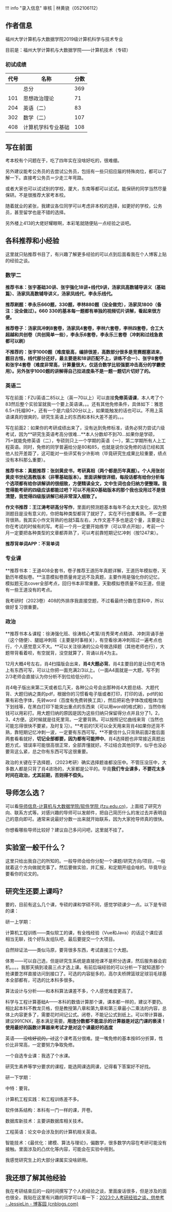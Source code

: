 !!! info "录入信息"
    审核 | 林黄骁（052106112）
## 作者信息

福州大学计算机与大数据学院2019级计算机科学与技术专业

目前是：福州大学计算机与大数据学院——计算机技术（专硕）

### 初试成绩

| 代号 | 名称               | 分数 |
| ---- | ------------------ | ---- |
|      | 总分               | 369  |
| 101  | 思想政治理论       | 71   |
| 204  | 英语（二）         | 83   |
| 302  | 数学（二）         | 107  |
| 408  | 计算机学科专业基础 | 108  |

## 写在前面

考本校有个问题在于，吃了四年实在没啥好吃的，很难绷。

另外建议能考公务员的去尝试公务员，包括有一些只招应届的特殊岗位，都可以了解一下。直接考公务员＝少走三年弯路。

或者大家也可以试试别的学校，厦大，东南等都可以试试。能保研的同学当然尽量保研。不是很推荐大家考本校。

随着就业的紧张，我建议各位同学可以考虑非本校的选择，如更好的学校，公务员，甚至留学也是不错的选择。

另外楼上413的大佬好耀眼啊，本彩笔就随便贴一点经验之谈吧。

## 各科推荐和小经验

这里就只贴推荐书目了，有兴趣了解更多经验的可以点到后面看我在个人博客上贴的经验之谈。

### 数学二

**推荐书本：张宇基础30讲、张宇强化18讲+线代9讲，汤家凤高数辅导讲义（基础篇）、汤家凤高数辅导讲义，汤家凤线代，李永乐线代。**

**推荐刷题：李永乐660题，330题，李林880题（没全做完），汤家凤1800（备注：没全做过）。660 330的基本每一题都有单独的视频切片讲解，看起来很方便。**

**推荐卷子：汤家凤冲刺8套卷，汤家凤4套卷，李林六套卷，李林四套卷，合工大超越和共创卷（共创简单一些），李永乐6套卷，李永乐三套卷（冲刺和过线急救都可以刷）**

**不推荐的：张宇1000题（难度极高，编排很差，高数部分很多是竞赛题塞进来，题目古怪，线代部分还好，最主要是和18讲匹配不上，讲练不合一）、张宇8套卷和张宇4套卷（难度非常高，计算量很大，仅适合数学比较强要冲击高分的学霸使用）。另外张宇1000题的讲解得自己拉进度条不是一题一题切片切好了的。**

### 英语二

写在前面：FZU英语二85以上（英一70以上）可以直接**免修英语课**，本人考了个83然后整个实验室就我一个要上英语课。。。还有其他免修条件，具体如下：雅思6.5+/托福90+，还有一个是六级520分以上，如果能触发的话也可以。不用上英语课真的很爽的，研究生英语上的东西和本科大差不差的。。。

写在前面2：如果你的考研成绩出来了，没有达到免修标准，请务必努力尝试六级考试，因为**研究生英语考高分很难...**本人分数却不到70...如果你是学硕，75+就能免修英语（二），专硕则只上一个学期的英语（一），第二学期所有人上工程英语。同时，免修的同学普遍给分是80和85，也就是说你没免修的话已经和其他人拉开差距了，这可能对一些评奖有少许影响（毕竟研究生成果比较重要，绩点没有本科那么重要）。

**推荐书本：真题推荐：张剑黄皮书，考研真相（两个都是历年真题）。个人用张剑黄皮书世纪高教版本（非零基础版本）。里面讲解很详细，每段话都有给你分析每个选项都有给你讲解讲的很细致，方便精读全文，文中生词也会归纳方便整理。我觉得能考研的四级应该都能过吧？可以不用买0基础版本的那个我也没用过不是很清楚，我觉得四级版讲解已经非常深入细致了。**

**作文书推荐：王江涛考研高分写作**，里面的预测题基本每年不会太大变化，因为预测题目是没有意义的，你把每种类型都背了就好了，实在不行也要看熟。不一定要背很熟，我其实小作文背熟的也就5篇左右，大作文差不多也是这个量，主要是让你在考试的时候有的写。考前一个月一定要开始练字（可以早点开始），考前一个月一定要把各种类型的文章都弄熟了，可以考前靠短期记忆冲刺（按1247来）。

**推荐背单词APP：不背单词**

### 专业课

**推荐书本：王道408全套书，卷子推荐王道历年真题详解，王道历年模拟卷，天勤历年模拟卷。**注意模拟卷质量肯定远不及真题，主要作用是强化你的记忆，模拟题无法cover全部考点，回归书本非常重要。天勤模拟卷质量不如王道，但是有一些王道没有的考点。

我考研时（2023卷）408的外排序我直接空题，不过看最终分数在意料中，所以做好复习很重要。

### 政治

**推荐书本＆课程：徐涛强化班、徐涛核心考案/肖秀荣考点精讲、冲刺背诵手册（这个随便）、腿姐冲刺班（主要是时事相关），有空看徐涛冲刺班过一遍考点也行，个人感觉意义不大。**可以关注徐涛的公众号做选择题（其他老师也行），大题带背看着呗，有空就背，没空就算了，背诵以肖4为主。

12月大概4号左右，肖4扫描版会出来，**肖4大题必背**。肖4主要目的是让你在考场上有东西可写，可以让你把一面充满2/3以上。（一面A4面就是一大题，写不到2/3老师会直接认为你分析不到位给低分的）。

肖4电子版出来第二天或者后几天，各种公众号会出那种肖4大题总结、大题代背、大题归纳之类的pdf，根据你的习惯看电子版或者打印，打印的话，pdf的如果有彩色字体，先转word（百度有免费转换工具），然后把彩色字体改成粗体/加下划线等，在黑白打印下能突出重点的东西来（可以用word的格式刷），当然你有钱可以用彩打。用大题归纳的原因是因为这些归纳只保留得分点并且分了1，2，3，4方便。这时候就是往死里背。一定要背熟。可以按照记忆曲线来背（当然也可能忘得很快不要紧，及时复习）。**考前的1天可以全天用来背肖4如果你还背不熟，靠短期记忆冲刺一波，一定要有东西可写。**不要信什么只背熟前面2套后面两套看看就好，**切记全部都要，因为都有可能押中**。肖4选择题也非常接近真题出题方式，错误率可能很高很正常，全部弄懂就好。不过结合其他同学，似乎也没必要背这么紧，总之你有东西可写这很重要。

政治的关键在于选择题，（2023考研）确实选择题谁都没压中。不管压没压中，大多数人都是只背了肖4进场的，大家都是公平的。毕竟**我们专业课多，不要花太多时间在政治，尤其前期，否则得不偿失。**

## 导师怎么选？

可以看[导师信息-计算机与大数据学院/软件学院 (fzu.edu.cn)](https://ccds.fzu.edu.cn/szdw/dsxx.htm)，上面挂了研究方向、联系方式等。对感兴趣的导师可以发邮件，把自己简历什么的发过去并表明自己的意向即可。通常来说最好分数一出来就开始联系，因为大家抢导师真的很快。

你想看哪些导师比较好？建议自己多问问吧，这里就不挂了。

## 实验室一般干什么？

这里只给出我自己的所知的。一般导师会给你分配一个课题/研究方向/项目，一般就着这个方向做就完事了。然后要做实验，并汇报，和定期开组会啥的。毕竟毕业要看你的论文的。

## 研究生还要上课吗?

要的，目前有这么几个课，专硕的课和学硕不同，感觉学硕课少一点。以下是专硕的课：

研一上学期：

计算机工程训练——类似软工的课，有全栈经验（Vue和Java）的话这个课应该相当无聊，找个好队友组队吧，最后要提交一个大项目。

自然辩证法——类似马原，要背很多东西，考试直接三个大题。

体育——可以自己选，但是研究生系统是直接抢课不是积分选课，然后服务器会宕机。。。。我那天搞到凌晨三点才选上课。有前后端经验的可以分析一下就知道那个抢课要怎样直接访问到接口了。可选的内容挺多的，高尔夫桥牌篮球足球羽毛球基本全部都有，可选的比本科多很多。

算法设计与分析——和本科算法课差不多，个人感觉难度更高了。

科学与工程计算基础A——本科的数值计算那个课，课本都一样的，建议不要扔。相比起本科不教龙贝格，但是教授第八章和第九章和第三章最小二乘法的内容，总体上内容更多了，需要花时间记公式。闭卷，不能记公式到纸上。可以带计算器，建议991CNX，基本满足需要。**用连分数都不能显示的计算器是对这门课的亵渎！使用最好的函数计算器来考试才是对这个课最好的态度**

英语——~~没啥好说的，过~~这个课考高分很难。提一嘴免修的基本按85分折算，性价比非常高，一定要努力争取免修。

一个自选专业课：我选了个水课。

研究生素养等学分要求的课程，能选网课选网课，记得看下答案好不好找。

研一下学期：

中特：要背。

计算机工程实践：和工程训练差不多。

软件体系结构：本科有一门一样的课，开卷。

数据库新技术：主要讲数据库相关技术。

工程英语：论文中会涉及到的计算机相关英语。

智能技术：《最优化：建模、算法与理论》，偏数学，很多数学内容在考研可能没有接触。里面涉及的凸优化等内容，可能会在实验中用到。



我感觉研究生上的大部分课属实没啥卵用。

## 我还想了解其他经验

我在考研结束后的一段时间撰写了个人的经验之谈，里面废话很多，但是涉及的面也很全，我贴在这里有兴趣的同学可以看一下：[2023个人考研经验之谈，供参考 - JessieLin - 博客园 (cnblogs.com)](https://www.cnblogs.com/6543x1/p/17162022.html)
